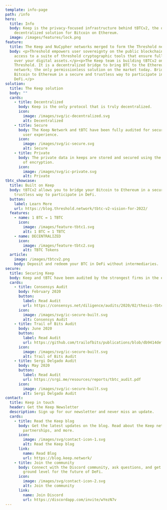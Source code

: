 ```yaml
---
template: info-page
path: /info
hero:
  title: Info
  body: Keep is the privacy-focused infrastructure behind tBTCv2, the only truly
    decentralized solution for Bitcoin on Ethereum.
  image: /images/features/lock.png
feature:
  title: The Keep and NuCypher networks merged to form the Threshold network.
  body: <p>Threshold empowers user sovereignty on the public blockchain with
    access to a suite of threshold cryptographic tools that ensure full control
    over your digital assets.</p><p>The Keep team is building tBTCv2 on
    Threshold. It is a decentralized bridge to bring BTC to the Ethereum
    network; the only permissionless solution on the market today. Bridge your
    Bitcoin to Ethereum in a secure and trustless way to participate in
    DeFi.</p>
solution:
  title: The Keep solution
  body: ""
  cards:
    - title: Decentralized
      body: Keep is the only protocol that is truly decentralized.
      icon:
        image: /images/svg/ic-decentralized.svg
        alt: Decentralized
    - title: Secure
      body: The Keep Network and tBTC have been fully audited for security and a safe
        user experience.
      icon:
        image: /images/svg/ic-secure.svg
        alt: Secure
    - title: Private
      body: The private data in keeps are stored and secured using the highest level
        of encryption.
      icon:
        image: /images/svg/ic-private.svg
        alt: Private
tbtc_showcase:
  title: Built on Keep
  body: tBTCv2 allows you to bridge your Bitcoin to Ethereum in a secure and
    trustless way to participate in DeFi.
  button:
    label: Learn More
    url: https://blog.threshold.network/tbtc-v2-vision-for-2022/
  features:
    - name: 1 BTC = 1 TBTC
      icon:
        image: /images/feature-tbtc1.svg
        alt: 1 BTC = 1 TBTC
    - name: DECENTRALIZED
      icon:
        image: /images/feature-tbtc2.svg
        alt: TBTC Tokens
  article:
    image: /images/tbtcv2.png
    body: Deposit and redeem your BTC in DeFi without intermediaries.
secure:
  title: Securing Keep
  body: Keep and tBTC have been audited by the strongest firms in the ecosystem.
  cards:
    - title: Consensys Audit
      body: February 2020
      button:
        label: Read Audit
        url: https://consensys.net/diligence/audits/2020/02/thesis-tbtc-and-keep
      icon:
        image: /images/svg/ic-secure-built.svg
        alt: Consensys Audit
    - title: Trail of Bits Audit
      body: June 2020
      button:
        label: Read Audit
        url: https://github.com/trailofbits/publications/blob/db9414def9f575465a47fef5489eb54d9c543eb5/reviews/thesis-summary.pdf
      icon:
        image: /images/svg/ic-secure-built.svg
        alt: Trail of Bits Audit
    - title: Sergi Delgado Audit
      body: May 2020
      button:
        label: Read Audit
        url: https://srgi.me/resources/reports/tbtc_audit.pdf
      icon:
        image: /images/svg/ic-secure-built.svg
        alt: Sergi Delgado Audit
contact:
  title: Keep in touch
  header: Get the Keep Newsletter
  description: Sign up for our newsletter and never miss an update.
  cards:
    - title: Read the Keep blog
      body: Get the latest updates on the blog. Read about the Keep network, tBTC,
        partnerships, and more.
      icon:
        image: /images/svg/contact-icon-1.svg
        alt: Read the Keep blog
      link:
        name: Read Blog
        url: https://blog.keep.network/
    - title: Join the community
      body: Connect with the Discord community, ask questions, and get in on the
        ground level for the future of DeFi.
      icon:
        image: /images/svg/contact-icon-2.svg
        alt: Join the community
      link:
        name: Join Discord
        url: https://discordapp.com/invite/wYezN7v
---
```

